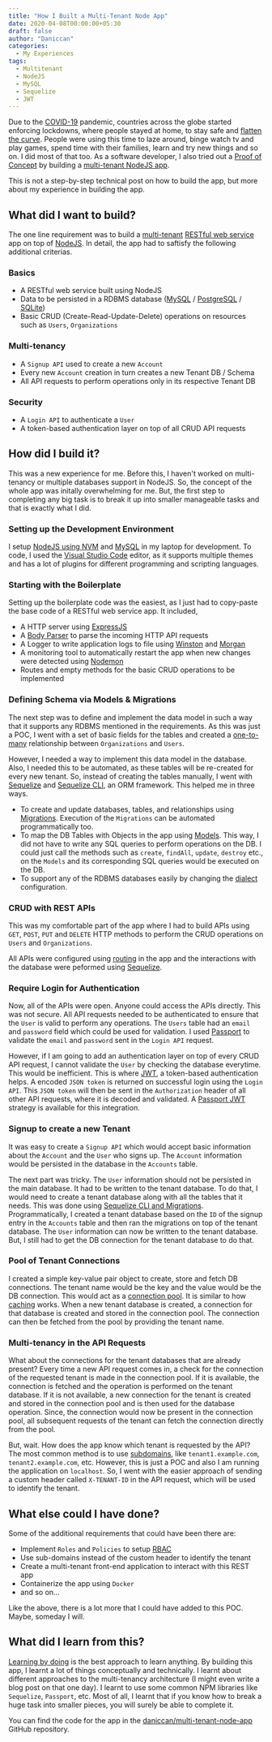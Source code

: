 ```yaml
---
title: "How I Built a Multi-Tenant Node App"
date: 2020-04-08T00:00:00+05:30
draft: false
author: "Daniccan"
categories:
  - My Experiences
tags:
  - Multitenant
  - NodeJS
  - MySQL
  - Sequelize
  - JWT
---
```


Due to the [COVID-19](https://en.wikipedia.org/wiki/Coronavirus_disease_2019) pandemic, countries across the globe started enforcing lockdowns, where people stayed at home, to stay safe and [flatten the curve](https://en.wikipedia.org/wiki/Flatten_the_curve). People were using this time to laze around, binge watch tv and play games, spend time with their families, learn and try new things and so on. I did most of that too. As a software developer, I also tried out a [Proof of Concept](https://en.wikipedia.org/wiki/Proof_of_concept) by building a [multi-tenant NodeJS app](https://blog.lftechnology.com/designing-a-secure-and-scalable-multi-tenant-application-on-node-js-15ae13dda778).

This is not a step-by-step technical post on how to build the app, but more about my experience in building the app.

## What did I want to build?

The one line requirement was to build a [multi-tenant](https://en.wikipedia.org/wiki/Multitenancy) [RESTful web service](https://en.wikipedia.org/wiki/Representational_state_transfer) app on top of [NodeJS](https://nodejs.org/en/). In detail, the app had to saftisfy the following additional criterias.

### Basics
* A RESTful web service built using NodeJS
* Data to be persisted in a RDBMS database ([MySQL](https://www.mysql.com/) / [PostgreSQL](https://www.postgresql.org/) / [SQLite](https://sqlite.org/index.html))
* Basic CRUD (Create-Read-Update-Delete) operations on resources such as `Users`, `Organizations`

### Multi-tenancy
* A `Signup API` used to create a new `Account`
* Every new `Account` creation in turn creates a new Tenant DB / Schema
* All API requests to perform operations only in its respective Tenant DB

### Security
* A `Login API` to authenticate a `User`
* A token-based authentication layer on top of all CRUD API requests

## How did I build it?

This was a new experience for me. Before this, I haven't worked on multi-tenancy or multiple databases support in NodeJS. So, the concept of the whole app was initally overwhelming for me. But, the first step to completing any big task is to break it up into smaller manageable tasks and that is exactly what I did. 

### Setting up the Development Environment

I setup [NodeJS using NVM](https://nodejs.org/en/download/package-manager/#nvm) and [MySQL](https://dev.mysql.com/doc/refman/8.0/en/installing.html) in my laptop for development. To code, I used the [Visual Studio Code](https://code.visualstudio.com/) editor, as it supports multiple themes and has a lot of plugins for different programming and scripting languages.

### Starting with the Boilerplate

Setting up the boilerplate code was the easiest, as I just had to copy-paste the base code of a RESTful web service app. It included, 

* A HTTP server using [ExpressJS](https://www.npmjs.com/package/express) 
* A [Body Parser](https://www.npmjs.com/package/body-parser) to parse the incoming HTTP API requests
* A Logger to write application logs to file using [Winston](https://www.npmjs.com/package/winston) and [Morgan](https://www.npmjs.com/package/morgan)
* A monitoring tool to automatically restart the app when new changes were detected using [Nodemon](https://www.npmjs.com/package/nodemon)
* Routes and empty methods for the basic CRUD operations to be implemented

### Defining Schema via Models & Migrations

The next step was to define and implement the data model in such a way that it supports any RDBMS mentioned in the requirements. As this was just a POC, I went with a set of basic fields for the tables and created a [one-to-many](https://sequelize.org/master/manual/assocs.html#one-to-many-relationships) relationship between `Organizations` and `Users`.

However, I needed a way to implement this data model in the database. Also, I needed this to be automated, as these tables will be re-created for every new tenant. So, instead of creating the tables manually, I went with [Sequelize](https://www.npmjs.com/package/sequelize) and [Sequelize CLI](https://www.npmjs.com/package/sequelize-cli), an ORM framework. This helped me in three ways.

* To create and update databases, tables, and relationships using [Migrations](https://sequelize.org/master/manual/migrations.html). Execution of the `Migrations` can be automated programmatically too.
* To map the DB Tables with Objects in the app using [Models](https://sequelize.org/master/manual/model-basics.html). This way, I did not have to write any SQL queries to perform operations on the DB. I could just call the methods such as `create`, `findAll`, `update`, `destroy` etc., on the `Models` and its corresponding SQL queries would be executed on the DB.
* To support any of the RDBMS databases easily by changing the [dialect](https://sequelize.org/master/manual/dialect-specific-things.html) configuration.

### CRUD with REST APIs

This was my comfortable part of the app where I had to build APIs using `GET`, `POST`, `PUT` and `DELETE` HTTP methods to perform the CRUD operations on `Users` and `Organizations`.

All APIs were configured using [routing](https://expressjs.com/en/guide/routing.html) in the app and the interactions with the database were peformed using [Sequelize](https://sequelize.org/v5/manual/querying.html).

### Require Login for Authentication

Now, all of the APIs were open. Anyone could access the APIs directly. This was not secure. All API requests needed to be authenticated to ensure that the `User` is valid to perform any operations. The `Users` table had an `email` and `password` field which could be used for validation. I used [Passport](https://www.npmjs.com/package/passport) to validate the `email` and `password` sent in the `Login API` request.

However, if I am going to add an authentication layer on top of every CRUD API request, I cannot validate the `User` by checking the database everytime. This would be inefficient. This is where [JWT](https://jwt.io/), a token-based authentication helps. A encoded `JSON token` is returned on successful login using the `Login API`. This `JSON token` will then be sent in the `Authorization` header of all other API requests, where it is decoded and validated. A [Passport JWT](https://www.npmjs.com/package/passport-jwt) strategy is available for this integration.

### Signup to create a new Tenant

It was easy to create a `Signup API` which would accept basic information about the `Account` and the `User` who signs up. The `Account` information would be persisted in the database in the `Accounts` table. 

The next part was tricky. The `User` information should not be persisted in the main database. It had to be written to the tenant database. To do that, I would need to create a tenant database along with all the tables that it needs. This was done using [Sequelize CLI and Migrations](https://sequelize.org/master/manual/migrations.html#running-migrations). Programmatically, I created a tenant database based on the `ID` of the signup entry in the `Accounts` table and then ran the migrations on top of the tenant database. The `User` information can now be written to the tenant database. But, I still had to get the DB connection for the tenant database to do that.

### Pool of Tenant Connections

I created a simple key-value pair object to create, store and fetch DB connections. The tenant name would be the key and the value would be the DB connection. This would act as a [connection pool](https://en.wikipedia.org/wiki/Connection_pool). It is similar to how [caching](https://en.wikipedia.org/wiki/Cache_(computing)) works. When a new tenant database is created, a connection for that database is created and stored in the connection pool. The connection can then be fetched from the pool by providing the tenant name.

### Multi-tenancy in the API Requests

What about the connections for the tenant databases that are already present? Every time a new API request comes in, a check for the connection of the requested tenant is made in the connection pool. If it is available, the connection is fetched and the operation is performed on the tenant database. If it is not available, a new connection for the tenant is created and stored in the connection pool and is then used for the database operation. Since, the connection would now be present in the connection pool, all subsequent requests of the tenant can fetch the connection directly from the pool.

But, wait. How does the app know which tenant is requested by the API? The most common method is to use [subdomains](https://en.wikipedia.org/wiki/Subdomain), like `tenant1.example.com`, `tenant2.example.com`, etc. However, this is just a POC and also I am running the application on `localhost`. So, I went with the easier approach of sending a custom header called `X-TENANT-ID` in the API request, which will be used to identify the tenant.

## What else could I have done?

Some of the additional requirements that could have been there are:

* Implement `Roles` and `Policies` to setup [RBAC](https://en.wikipedia.org/wiki/Role-based_access_control)
* Use sub-domains instead of the custom header to identify the tenant
* Create a multi-tenant front-end application to interact with this REST app
* Containerize the app using `Docker`
* and so on...

Like the above, there is a lot more that I could have added to this POC. Maybe, someday I will.

## What did I learn from this?

[Learning by doing](https://en.wikipedia.org/wiki/Learning-by-doing) is the best approach to learn anything. By building this app, I learnt a lot of things conceptually and technically. I learnt about different approaches to the multi-tenancy architecture (I might even write a blog post on that one day). I learnt to use some common NPM libraries like `Sequelize`, `Passport`, etc. Most of all, I learnt that if you know how to break a huge task into smaller pieces, you will surely be able to complete it. 

You can find the code for the app in the [daniccan/multi-tenant-node-app](https://github.com/daniccan/multi-tenant-node-app) GitHub repository.

